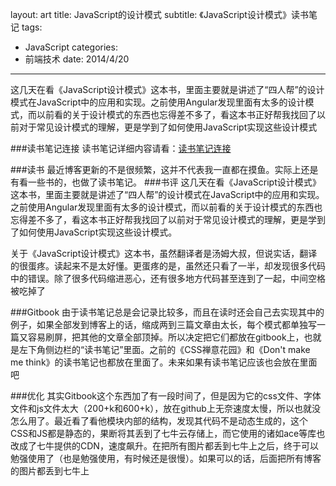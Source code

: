 layout: art
title: JavaScript的设计模式
subtitle: 《JavaScript设计模式》读书笔记
tags: 
- JavaScript
categories: 
- 前端技术
date: 2014/4/20
---


这几天在看《JavaScript设计模式》这本书，里面主要就是讲述了“四人帮”的设计模式在JavaScript中的应用和实现。之前使用Angular发现里面有太多的设计模式，而以前看的关于设计模式的东西也忘得差不多了，看这本书正好帮我找回了以前对于常见设计模式的理解，更是学到了如何使用JavaScript实现这些设计模式

<!-- more -->

###读书笔记连接
读书笔记详细内容请看：[读书笔记连接](/gitbook/jsDesignPatterns/README.html)

###读书
最近博客更新的不是很频繁，这并不代表我一直都在摸鱼。实际上还是有看一些书的，也做了读书笔记。
###书评
这几天在看《JavaScript设计模式》这本书，里面主要就是讲述了“四人帮”的设计模式在JavaScript中的应用和实现。之前使用Angular发现里面有太多的设计模式，而以前看的关于设计模式的东西也忘得差不多了，看这本书正好帮我找回了以前对于常见设计模式的理解，更是学到了如何使用JavaScript实现这些设计模式。

关于《JavaScript设计模式》这本书，虽然翻译者是汤姆大叔，但说实话，翻译的很蛋疼。读起来不是太好懂。更蛋疼的是，虽然还只看了一半，却发现很多代码中的错误。除了很多代码缩进恶心，还有很多地方代码甚至连到了一起，中间空格被吃掉了

###Gitbook
由于读书笔记总是会记录比较多，而且在读时还会自己去实现其中的例子，如果全部发到博客上的话，缩成两到三篇文章由太长，每个模式都单独写一篇又容易刷屏，把其他的文章全部顶掉。所以决定把它们都放在gitbook上，也就是左下角侧边栏的“读书笔记”里面。之前的《CSS禅意花园》和《Don't make me think》的读书笔记也都放在里面了。未来如果有读书笔记应该也会放在里面吧

###优化
其实Gitbook这个东西加了有一段时间了，但是因为它的css文件、字体文件和js文件太大（200+k和600+k），放在github上无奈速度太慢，所以也就没怎么用了。最近看了看他模块内部的结构，发现其代码不是动态生成的，这个CSS和JS都是静态的，果断将其丢到了七牛云存储上，而它使用的诸如ace等库也改成了七牛提供的CDN，速度飙升。在把所有图片都丢到七牛上之后，终于可以勉强使用了（也是勉强使用，有时候还是很慢）。如果可以的话，后面把所有博客的图片都丢到七牛上


